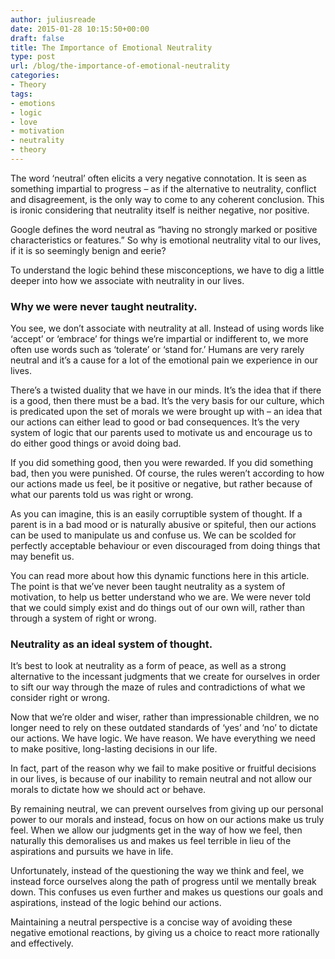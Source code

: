 ```yaml
---
author: juliusreade
date: 2015-01-28 10:15:50+00:00
draft: false
title: The Importance of Emotional Neutrality
type: post
url: /blog/the-importance-of-emotional-neutrality
categories:
- Theory
tags:
- emotions
- logic
- love
- motivation
- neutrality
- theory
---
```


The word ‘neutral’ often elicits a very negative connotation. It is seen as something impartial to progress – as if the alternative to neutrality, conflict and disagreement, is the only way to come to any coherent conclusion. This is ironic considering that neutrality itself is neither negative, nor positive.

Google defines the word neutral as “having no strongly marked or positive characteristics or features.” So why is emotional neutrality vital to our lives, if it is so seemingly benign and eerie?

To understand the logic behind these misconceptions, we have to dig a little deeper into how we associate with neutrality in our lives.

<!-- more -->


### Why we were never taught neutrality.


You see, we don’t associate with neutrality at all. Instead of using words like ‘accept’ or ‘embrace’ for things we’re impartial or indifferent to, we more often use words such as ‘tolerate’ or ‘stand for.’ Humans are very rarely neutral and it’s a cause for a lot of the emotional pain we experience in our lives.

There’s a twisted duality that we have in our minds. It’s the idea that if there is a good, then there must be a bad. It’s the very basis for our culture, which is predicated upon the set of morals we were brought up with – an idea that our actions can either lead to good or bad consequences. It’s the very system of logic that our parents used to motivate us and encourage us to do either good things or avoid doing bad.

If you did something good, then you were rewarded. If you did something bad, then you were punished. Of course, the rules weren’t according to how our actions made us feel, be it positive or negative, but rather because of what our parents told us was right or wrong.

As you can imagine, this is an easily corruptible system of thought. If a parent is in a bad mood or is naturally abusive or spiteful, then our actions can be used to manipulate us and confuse us. We can be scolded for perfectly acceptable behaviour or even discouraged from doing things that may benefit us.

You can read more about how this dynamic functions here in this article. The point is that we’ve never been taught neutrality as a system of motivation, to help us better understand who we are. We were never told that we could simply exist and do things out of our own will, rather than through a system of right or wrong.


### Neutrality as an ideal system of thought.


It’s best to look at neutrality as a form of peace, as well as a strong alternative to the incessant judgments that we create for ourselves in order to sift our way through the maze of rules and contradictions of what we consider right or wrong.

Now that we’re older and wiser, rather than impressionable children, we no longer need to rely on these outdated standards of ‘yes’ and ‘no’ to dictate our actions. We have logic. We have reason. We have everything we need to make positive, long-lasting decisions in our life.

In fact, part of the reason why we fail to make positive or fruitful decisions in our lives, is because of our inability to remain neutral and not allow our morals to dictate how we should act or behave.

By remaining neutral, we can prevent ourselves from giving up our personal power to our morals and instead, focus on how on our actions make us truly feel. When we allow our judgments get in the way of how we feel, then naturally this demoralises us and makes us feel terrible in lieu of the aspirations and pursuits we have in life.

Unfortunately, instead of the questioning the way we think and feel, we instead force ourselves along the path of progress until we mentally break down. This confuses us even further and makes us questions our goals and aspirations, instead of the logic behind our actions.

Maintaining a neutral perspective is a concise way of avoiding these negative emotional reactions, by giving us a choice to react more rationally and effectively.
